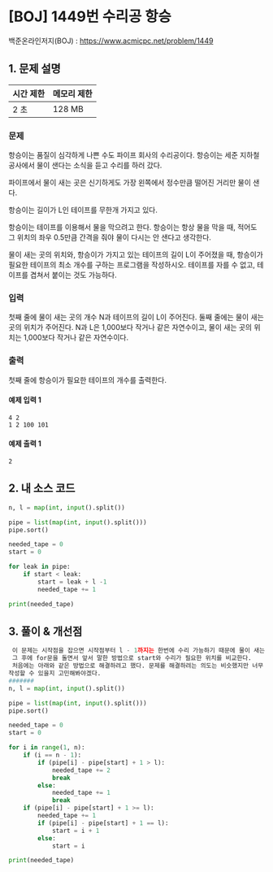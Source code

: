 # [BOJ] 1449번 수리공 항승

백준온라인저지(BOJ) :  https://www.acmicpc.net/problem/1449



## 1. 문제 설명

| 시간 제한 | 메모리 제한 | 
| :-------- | :---------- |
| 2 초      | 128 MB      | 

### 문제

항승이는 품질이 심각하게 나쁜 수도 파이프 회사의 수리공이다. 항승이는 세준 지하철 공사에서 물이 샌다는 소식을 듣고 수리를 하러 갔다.

파이프에서 물이 새는 곳은 신기하게도 가장 왼쪽에서 정수만큼 떨어진 거리만 물이 샌다.

항승이는 길이가 L인 테이프를 무한개 가지고 있다.

항승이는 테이프를 이용해서 물을 막으려고 한다. 항승이는 항상 물을 막을 때, 적어도 그 위치의 좌우 0.5만큼 간격을 줘야 물이 다시는 안 샌다고 생각한다.

물이 새는 곳의 위치와, 항승이가 가지고 있는 테이프의 길이 L이 주어졌을 때, 항승이가 필요한 테이프의 최소 개수를 구하는 프로그램을 작성하시오. 테이프를 자를 수 없고, 테이프를 겹쳐서 붙이는 것도 가능하다.

### 입력

첫째 줄에 물이 새는 곳의 개수 N과 테이프의 길이 L이 주어진다. 둘째 줄에는 물이 새는 곳의 위치가 주어진다. N과 L은 1,000보다 작거나 같은 자연수이고, 물이 새는 곳의 위치는 1,000보다 작거나 같은 자연수이다.

### 출력

첫째 줄에 항승이가 필요한 테이프의 개수를 출력한다.

#### 예제 입력 1

```
4 2
1 2 100 101
```

#### 예제 출력 1

```
2
```

## 2. 내 소스 코드

```python
n, l = map(int, input().split())

pipe = list(map(int, input().split()))
pipe.sort()

needed_tape = 0
start = 0

for leak in pipe:
    if start < leak:
        start = leak + l -1
        needed_tape += 1

print(needed_tape)
```



## 3. 풀이 & 개선점

```python
 이 문제는 시작점을 잡으면 시작점부터 l - 1까지는 한번에 수리 가능하기 때문에 물이 새는 곳의 위치를 리스트로 받고 정렬한다. 
 그 후에 for문을 돌면서 앞서 말한 방법으로 start와 수리가 필요한 위치를 비교한다.
 처음에는 아래와 같은 방법으로 해결하려고 했다. 문제를 해결하려는 의도는 비슷했지만 너무 길게 생각했다. 항상 어떻게 하면 더 효율적으로 코드를
작성할 수 있을지 고민해봐야겠다.
#######
n, l = map(int, input().split())

pipe = list(map(int, input().split()))
pipe.sort()

needed_tape = 0
start = 0

for i in range(1, n):
    if (i == n - 1):
        if (pipe[i] - pipe[start] + 1 > l):
            needed_tape += 2
            break
        else:
            needed_tape += 1
            break
    if (pipe[i] - pipe[start] + 1 >= l):
        needed_tape += 1
        if (pipe[i] - pipe[start] + 1 == l):
            start = i + 1
        else:
            start = i

print(needed_tape)
```